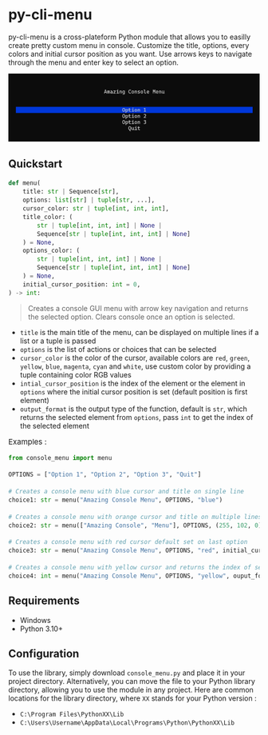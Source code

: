 # py-cli-menu

py-cli-menu is a cross-plateform Python module that allows you to easilly create pretty custom menu in console. Customize the title, options, every colors and initial cursor position as you want. Use arrows keys to navigate through the menu and enter key to select an option.

![menu screen](images/screen_menu.png)

## Quickstart

```python
def menu(
    title: str | Sequence[str],
    options: list[str] | tuple[str, ...],
    cursor_color: str | tuple[int, int, int],
    title_color: (
        str | tuple[int, int, int] | None |
        Sequence[str | tuple[int, int, int] | None]
    ) = None,
    options_color: (
        str | tuple[int, int, int] | None |
        Sequence[str | tuple[int, int, int] | None]
    ) = None,
    initial_cursor_position: int = 0,
) -> int:
```
> Creates a console GUI menu with arrow key navigation and returns the selected option. Clears console once an option is selected.

- `title` is the main title of the menu, can be displayed on multiple lines if a list or a tuple is passed
- `options` is the list of actions or choices that can be selected
- `cursor_color` is the color of the cursor, available colors are `red`, `green`, `yellow`, `blue`, `magenta`, `cyan` and `white`, use custom color by providing a tuple containing color RGB values
- `intial_cursor_position` is the index of the element or the element in `options` where the initial cursor position is set (default position is first element)
- `output_format` is the output type of the function, default is `str`, which returns the selected element from `options`, pass `int` to get the index of the selected element

<label style="font-size: 15px;">Examples :</label>

```python
from console_menu import menu

OPTIONS = ["Option 1", "Option 2", "Option 3", "Quit"]

# Creates a console menu with blue cursor and title on single line
choice1: str = menu("Amazing Console Menu", OPTIONS, "blue")

# Creates a console menu with orange cursor and title on multiple lines
choice2: str = menu(["Amazing Console", "Menu"], OPTIONS, (255, 102, 0))

# Creates a console menu with red cursor default set on last option
choice3: str = menu("Amazing Console Menu", OPTIONS, "red", initial_cursor_position=-1)

# Creates a console menu with yellow cursor and returns the index of selected option
choice4: int = menu("Amazing Console Menu", OPTIONS, "yellow", ouput_format=int)
```
## Requirements
- Windows
- Python 3.10+

## Configuration

To use the library, simply download `console_menu.py` and place it in your project directory. Alternatively, you can move the file to your Python library directory, allowing you to use the module in any project. Here are common locations for the library directory, where `XX` stands for your Python version :

- `C:\Program Files\PythonXX\Lib`
- `C:\Users\Username\AppData\Local\Programs\Python\PythonXX\Lib`
